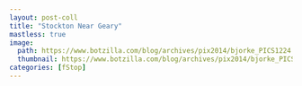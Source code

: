 ```yaml
---
layout: post-coll
title: "Stockton Near Geary"
mastless: true
image:
  path: https://www.botzilla.com/blog/archives/pix2014/bjorke_PICS1224.jpg
  thumbnail: https://www.botzilla.com/blog/archives/pix2014/bjorke_PICS1224.jpg
categories: [fStop]
---
```


